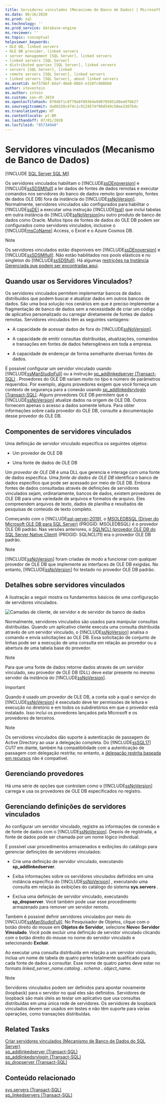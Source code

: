 ```yaml
---
title: Servidores vinculados (Mecanismo de Banco de Dados) | Microsoft Docs
ms.date: 06/16/2020
ms.prod: sql
ms.technology: ''
ms.prod_service: database-engine
ms.reviewer: ''
ms.topic: conceptual
helpviewer_keywords:
- OLE DB, linked servers
- OLE DB provider, linked servers
- server management [SQL Server], linked servers
- linked servers [SQL Server]
- distributed queries [SQL Server], linked servers
- servers [SQL Server], linked
- remote servers [SQL Server], linked servers
- linked servers [SQL Server], about linked servers
ms.assetid: 6ef578bf-8da7-46e0-88b5-e310fc908bb0
author: stevestein
ms.author: sstein
ms.custom: seo-dt-2019
ms.openlocfilehash: 070dbf1c8f79a0f89364e9d0705051d9ee076627
ms.sourcegitcommit: da88320c474c1c9124574f90d549c50ee3387b4c
ms.translationtype: HT
ms.contentlocale: pt-BR
ms.lasthandoff: 07/01/2020
ms.locfileid: "85734948"
---
```

# <a name="linked-servers-database-engine"></a>Servidores vinculados (Mecanismo de Banco de Dados)

[!INCLUDE [SQL Server SQL MI](../../includes/applies-to-version/sql-asdbmi.md)]

  Os servidores vinculados habilitam o [!INCLUDE[ssDEnoversion](../../includes/ssdenoversion-md.md)] e [!INCLUDE[ssSDSMIfull](../../includes/sssdsmifull-md.md)] a ler dados de fontes de dados remotas e executar comandos nos servidores do banco de dados remoto (por exemplo, fontes de dados OLE DB) fora da instância do [!INCLUDE[ssNoVersion](../../includes/ssnoversion-md.md)]. Normalmente, servidores vinculados são configurados para habilitar o [!INCLUDE[ssDE](../../includes/ssde-md.md)] a executar uma instrução [!INCLUDE[tsql](../../includes/tsql-md.md)] que inclui tabelas em outra instância do [!INCLUDE[ssNoVersion](../../includes/ssnoversion-md.md)]ou outro produto de banco de dados como Oracle. Muitos tipos de fontes de dados do OLE DB podem ser configurados como servidores vinculados, inclusive o [!INCLUDE[msCoName](../../includes/msconame-md.md)] Access, o Excel e o Azure Cosmos DB.

> [!NOTE]
> Os servidores vinculados estão disponíveis em [!INCLUDE[ssDEnoversion](../../includes/ssdenoversion-md.md)] e [!INCLUDE[ssSDSMIfull](../../includes/sssdsmifull-md.md)]. Não estão habilitados nos pools elásticos e no singleton do [!INCLUDE[ssSDSfull](../../includes/sssdsfull-md.md)]. Há algumas [restrições na Instância Gerenciada que podem ser encontradas aqui](https://docs.microsoft.com/azure/sql-database/sql-database-managed-instance-transact-sql-information#linked-servers). 

## <a name="when-to-use-linked-servers"></a>Quando usar os Servidores Vinculados?

  Os servidores vinculados permitem implementar bancos de dados distribuídos que podem buscar e atualizar dados em outros bancos de dados. São uma boa solução nos cenários em que é preciso implementar a fragmentação de banco de dados sem a necessidade de criar um código de aplicativo personalizado ou carregar diretamente de fontes de dados remotas. Servidores vinculados têm as seguintes vantagens:  
  
-   A capacidade de acessar dados de fora do [!INCLUDE[ssNoVersion](../../includes/ssnoversion-md.md)].  
  
-   A capacidade de emitir consultas distribuídas, atualizações, comandos e transações em fontes de dados heterogêneos em toda a empresa.  
  
-   A capacidade de endereçar de forma semelhante diversas fontes de dados.  
  
É possível configurar um servidor vinculado usando [!INCLUDE[ssManStudioFull](../../includes/ssmanstudiofull-md.md)] ou a instrução [sp_addlinkedserver &#40;Transact-SQL&#41;](../../relational-databases/system-stored-procedures/sp-addlinkedserver-transact-sql.md) . Provedores do OLE DB variam muito no tipo e número de parâmetros requeridos. Por exemplo, alguns provedores exigem que você forneça um contexto de segurança para a conexão usando [sp_addlinkedsrvlogin &#40;Transact-SQL&#41;](../../relational-databases/system-stored-procedures/sp-addlinkedsrvlogin-transact-sql.md). Alguns provedores OLE DB permitem que o [!INCLUDE[ssNoVersion](../../includes/ssnoversion-md.md)] atualize dados na origem de OLE DB. Outros fornecem apenas o acesso a dados somente leitura. Para obter informações sobre cada provedor do OLE DB, consulte a documentação desse provedor do OLE DB.  
  
## <a name="linked-server-components"></a>Componentes de servidores vinculados  
 Uma definição de servidor vinculado especifica os seguintes objetos:  
  
-   Um provedor de OLE DB  
  
-   Uma fonte de dados de OLE DB  
  
Um *provedor de OLE DB* é uma DLL que gerencia e interage com uma fonte de dados específica. Uma *fonte de dados de OLE DB* identifica o banco de dados específico que pode ser acessado por meio de OLE DB. Embora fontes de dados consultadas através de definições de servidores vinculados sejam, ordinariamente, bancos de dados, existem provedores de OLE DB para uma variedade de arquivos e formatos de arquivo. Eles compreendem arquivos de texto, dados de planilha e resultados de pesquisas de conteúdo de texto completo.  
  
Começando com o [!INCLUDE[sql-server-2019](../../includes/sssqlv15-md.md)], o [MSOLEDBSQL (Driver do Microsoft OLE DB para SQL Server)](../../connect/oledb/oledb-driver-for-sql-server.md) (PROGID: MSOLEDBSQL) é o provedor OLE DB padrão. Nas versões anteriores, o [SQLNCLI (provedor OLE DB do SQL Server Native Client)](../../relational-databases/native-client/sql-server-native-client.md) (PROGID: SQLNCLI11) era o provedor OLE DB padrão.
  
> [!NOTE]  
> [!INCLUDE[ssNoVersion](../../includes/ssnoversion-md.md)] foram criadas de modo a funcionar com qualquer provedor de OLE DB que implemente as interfaces de OLE DB exigidas. No entanto, [!INCLUDE[ssNoVersion](../../includes/ssnoversion-md.md)] foi testado no provedor OLE DB padrão.  
  
## <a name="linked-server-details"></a>Detalhes sobre servidores vinculados  
 A ilustração a seguir mostra os fundamentos básicos de uma configuração de servidores vinculados.  
  
 ![Camadas de cliente, de servidor e de servidor de banco de dados](../../relational-databases/linked-servers/media/lsvr.gif "Camadas de cliente, de servidor e de servidor de banco de dados")  
  
Normalmente, servidores vinculados são usados para manipular consultas distribuídas. Quando um aplicativo cliente executa uma consulta distribuída através de um servidor vinculado, o [!INCLUDE[ssNoVersion](../../includes/ssnoversion-md.md)] analisa o comando e envia solicitações ao OLE DB. Essa solicitação de conjunto de linhas pode ser a execução de uma consulta em relação ao provedor ou a abertura de uma tabela base do provedor.  

> [!NOTE]
> Para que uma fonte de dados retorne dados através de um servidor vinculado, seu provedor de OLE DB (DLL) deve estar presente no mesmo servidor da instância do [!INCLUDE[ssNoVersion](../../includes/ssnoversion-md.md)].  
 
> [!IMPORTANT]
> Quando é usado um provedor de OLE DB, a conta sob a qual o serviço do [!INCLUDE[ssNoVersion](../../includes/ssnoversion-md.md)] é executado deve ter permissões de leitura e execução no diretório e em todos os subdiretórios em que o provedor está instalado. Isso inclui os provedores lançados pela Microsoft e os provedores de terceiros.

> [!NOTE]
> Os servidores vinculados dão suporte à autenticação de passagem do Active Directory ao usar a delegação completa. Do [!INCLUDE[ssSQL17](../../includes/sssql17-md.md)] CU17 em diante, também há compatibilidade com a autenticação de passagem com delegação restrita; no entanto, a [delegação restrita baseada em recursos](https://docs.microsoft.com/windows-server/security/kerberos/kerberos-constrained-delegation-overview) não é compatível.

## <a name="managing-providers"></a>Gerenciando provedores  
Há uma série de opções que controlam como o [!INCLUDE[ssNoVersion](../../includes/ssnoversion-md.md)] carrega e usa os provedores de OLE DB especificados no registro.  
  
## <a name="managing-linked-server-definitions"></a>Gerenciando definições de servidores vinculados  
Ao configurar um servidor vinculado, registre as informações de conexão e de fonte de dados com o [!INCLUDE[ssNoVersion](../../includes/ssnoversion-md.md)]. Depois de registrada, a fonte de dados pode ser chamada por um nome lógico individual.  
  
É possível usar procedimentos armazenados e exibições do catálogo para gerenciar definições de servidores vinculados:  
  
-   Crie uma definição de servidor vinculado, executando **sp_addlinkedserver**.  
  
-   Exiba informações sobre os servidores vinculados definidos em uma instância específica do [!INCLUDE[ssNoVersion](../../includes/ssnoversion-md.md)] , executando uma consulta em relação às exibições do catálogo do sistema **sys.servers** .  
  
-   Exclua uma definição de servidor vinculado, executando **sp_dropserver**. Você também pode usar esse procedimento armazenado para remover um servidor remoto.  
  
Também é possível definir servidores vinculados por meio do [!INCLUDE[ssManStudioFull](../../includes/ssmanstudiofull-md.md)]. No Pesquisador de Objetos, clique com o botão direito do mouse em **Objetos de Servidor**, selecione **Novo**e **Servidor Vinculado**. Você pode excluir uma definição de servidor vinculado clicando com o botão direito do mouse no nome do servidor vinculado e selecionando **Excluir**.  
  
 Ao executar uma consulta distribuída em relação a um servidor vinculado, inclua um nome de tabela de quatro partes totalmente qualificado para cada fonte de dados a consultar. Esse nome de quatro partes deve estar no formato _linked\_server\_name.catalog_ **.** _schema_ **.** _object\_name_.  
  
> [!NOTE]  
> Servidores vinculados podem ser definidos para apontar novamente (loopback) para o servidor no qual eles são definidos. Servidores de loopback são mais úteis ao testar um aplicativo que usa consultas distribuídas em uma única rede de servidores. Os servidores de loopback vinculados devem ser usados em testes e não têm suporte para várias operações, como transações distribuídas.  
  
## <a name="related-tasks"></a>Related Tasks  
 [Criar servidores vinculados &#40;Mecanismo de Banco de Dados do SQL Server&#41;](../../relational-databases/linked-servers/create-linked-servers-sql-server-database-engine.md)    
 [sp_addlinkedserver &#40;Transact-SQL&#41;](../../relational-databases/system-stored-procedures/sp-addlinkedserver-transact-sql.md)    
 [sp_addlinkedsrvlogin &#40;Transact-SQL&#41;](../../relational-databases/system-stored-procedures/sp-addlinkedsrvlogin-transact-sql.md)    
 [sp_dropserver &#40;Transact-SQL&#41;](../../relational-databases/system-stored-procedures/sp-dropserver-transact-sql.md)    
  
## <a name="related-content"></a>Conteúdo relacionado  
 [sys.servers &#40;Transact-SQL&#41;](../../relational-databases/system-catalog-views/sys-servers-transact-sql.md)    
 [sp_linkedservers &#40;Transact-SQL&#41;](../../relational-databases/system-stored-procedures/sp-linkedservers-transact-sql.md)  

